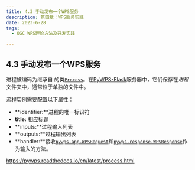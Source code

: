 ```yaml
---
title: 4.3 手动发布一个WPS服务
description: 第四章：WPS服务实践
date: 2023-6-28
tags:
  - OGC WPS理论方法及开发实践

---
```


## 4.3 手动发布一个WPS服务

进程被编码为继承自 的类[`Process`](https://pywps.readthedocs.io/en/latest/api.html#pywps.Process)。在[PyWPS-Flask](https://github.com/geopython/pywps-flask)服务器中，它们保存在*进程*文件夹中，通常位于单独的文件中。

流程实例需要配置以下属性：

- **identifier:**进程的唯一标识符
- **title:** 相应标题
- **inputs:**过程输入列表
- **outputs:**过程输出列表
- **handler:**接收[`pywps.app.WPSRequest`](https://pywps.readthedocs.io/en/latest/api.html#pywps.app.WPSRequest)和[`pywps.response.WPSResponse`](https://pywps.readthedocs.io/en/latest/api.html#pywps.response.WPSResponse)作为输入的方法。

https://pywps.readthedocs.io/en/latest/process.html